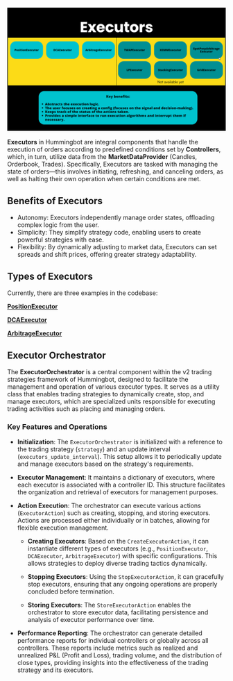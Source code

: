 
![executors](../diagrams/13.png)

**Executors** in Hummingbot are integral components that handle the execution of orders according to predefined conditions set by **Controllers**, which, in turn, utilize data from the **MarketDataProvider** (Candles, Orderbook, Trades). Specifically, Executors are tasked with managing the state of orders—this involves initiating, refreshing, and canceling orders, as well as halting their own operation when certain conditions are met.


## **Benefits of Executors**

* Autonomy: Executors independently manage order states, offloading complex logic from the user.
* Simplicity: They simplify strategy code, enabling users to create powerful strategies with ease.
* Flexibility: By dynamically adjusting to market data, Executors can set spreads and shift prices, offering greater strategy adaptability.

## **Types of Executors**

Currently, there are three examples in the codebase: 

[**PositionExecutor**](positionexecutor.md)

[**DCAExecutor**](dcaexecutor.md)

[**ArbitrageExecutor**](arbitrage-executor.md)


## **Executor Orchestrator**

The **ExecutorOrchestrator** is a central component within the v2 trading strategies framework of Hummingbot, designed to facilitate the management and operation of various executor types. It serves as a utility class that enables trading strategies to dynamically create, stop, and manage executors, which are specialized units responsible for executing trading activities such as placing and managing orders. 

### Key Features and Operations

- **Initialization**: The `ExecutorOrchestrator` is initialized with a reference to the trading strategy (`strategy`) and an update interval (`executors_update_interval`). This setup allows it to periodically update and manage executors based on the strategy's requirements.

- **Executor Management**: It maintains a dictionary of executors, where each executor is associated with a controller ID. This structure facilitates the organization and retrieval of executors for management purposes.

- **Action Execution**: The orchestrator can execute various actions (`ExecutorAction`) such as creating, stopping, and storing executors. Actions are processed either individually or in batches, allowing for flexible execution management.

    * **Creating Executors**: Based on the `CreateExecutorAction`, it can instantiate different types of executors (e.g., `PositionExecutor`, `DCAExecutor`, `ArbitrageExecutor`) with specific configurations. This allows strategies to deploy diverse trading tactics dynamically.

    * **Stopping Executors**: Using the `StopExecutorAction`, it can gracefully stop executors, ensuring that any ongoing operations are properly concluded before termination.

    * **Storing Executors**: The `StoreExecutorAction` enables the orchestrator to store executor data, facilitating persistence and analysis of executor performance over time.

- **Performance Reporting**: The orchestrator can generate detailed performance reports for individual controllers or globally across all controllers. These reports include metrics such as realized and unrealized P&L (Profit and Loss), trading volume, and the distribution of close types, providing insights into the effectiveness of the trading strategy and its executors.

